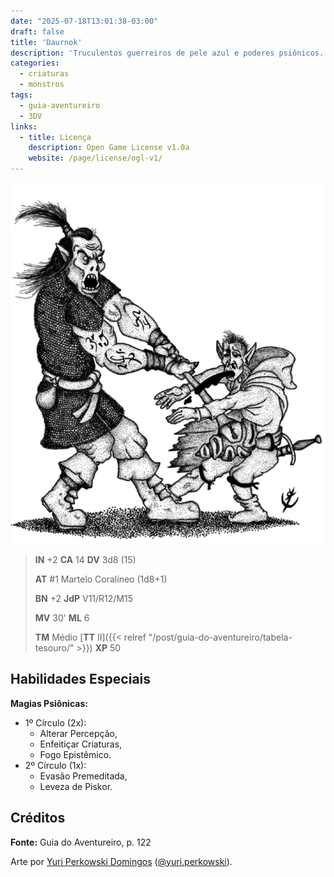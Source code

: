 ```yaml
---
date: "2025-07-18T13:01:38-03:00"
draft: false
title: 'Daurnok'
description: 'Truculentos guerreiros de pele azul e poderes psiônicos. Tatuagens rúnicas ornamentam suas peles encouraçadas.'
categories:
  - criaturas
  - monstros
tags:
  - guia-aventureiro
  - 3DV
links:
  - title: Licença
    description: Open Game License v1.0a
    website: /page/license/ogl-v1/
---
```


![Daurnok](daurnok.png)

> **IN** +2 **CA** 14 **DV** 3d8 (15)
>
> **AT** #1 Martelo Coralíneo (1d8+1)
>
> **BN** +2 **JdP** V11/R12/M15
>
> **MV** 30' **ML** 6
>
> **TM** Médio [**TT** II]({{< relref "/post/guia-do-aventureiro/tabela-tesouro/" >}}) **XP** 50

## Habilidades Especiais

**Magias Psiônicas:**

 * 1º Círculo (2x): 
   * Alterar Percepção, 
   * Enfeitiçar Criaturas, 
   * Fogo Epistêmico.
 * 2º Círculo (1x): 
   * Evasão Premeditada,
   * Leveza de Piskor.

## Créditos

**Fonte:** Guia do Aventureiro, p. 122

Arte por [Yuri Perkowski Domingos](https://www.artstation.com/perkowski) ([@yuri.perkowski](https://www.instagram.com/yuri.perkowski/)).
